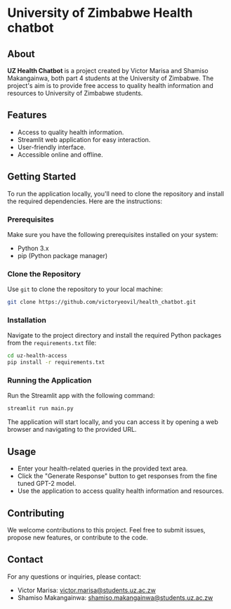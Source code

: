 # University of Zimbabwe Health chatbot

## About

**UZ Health Chatbot** is a project created by Victor Marisa and Shamiso Makangainwa, both part 4 students at the University of Zimbabwe. The project's aim is to provide free access to quality health information and resources to University of Zimbabwe students.

## Features

- Access to quality health information.
- Streamlit web application for easy interaction.
- User-friendly interface.
- Accessible online and offline.

## Getting Started

To run the application locally, you'll need to clone the repository and install the required dependencies. Here are the instructions:

### Prerequisites

Make sure you have the following prerequisites installed on your system:

- Python 3.x
- pip (Python package manager)

### Clone the Repository

Use `git` to clone the repository to your local machine:

```bash
git clone https://github.com/victoryeovil/health_chatbot.git
```

### Installation

Navigate to the project directory and install the required Python packages from the `requirements.txt` file:

```bash
cd uz-health-access
pip install -r requirements.txt
```

### Running the Application

Run the Streamlit app with the following command:

```bash
streamlit run main.py
```

The application will start locally, and you can access it by opening a web browser and navigating to the provided URL.

## Usage

- Enter your health-related queries in the provided text area.
- Click the "Generate Response" button to get responses from the fine tuned GPT-2 model.
- Use the application to access quality health information and resources.

## Contributing

We welcome contributions to this project. Feel free to submit issues, propose new features, or contribute to the code.

## Contact

For any questions or inquiries, please contact:

- Victor Marisa: [victor.marisa@students.uz.ac.zw](mailto:victor.marisa@email.com)
- Shamiso Makangainwa: [shamiso.makangainwa@students.uz.ac.zw](mailto:shamiso.makangainwa@email.com)
